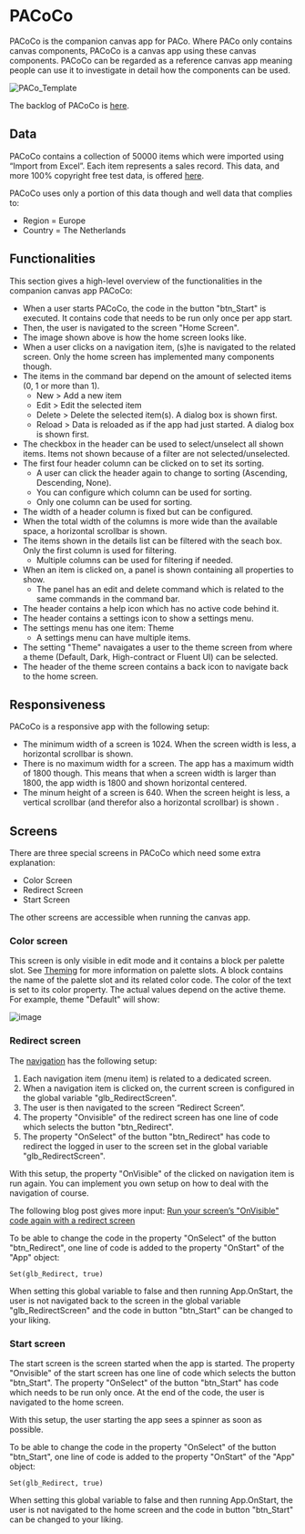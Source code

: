 # PACoCo

PACoCo is the companion canvas app for PACo. Where PACo only contains canvas components, PACoCo is a canvas app using these canvas components. PACoCo can be regarded as a reference canvas app meaning people can use it to investigate in detail how the components can be used.

![PACo_Template](https://user-images.githubusercontent.com/35654198/197381788-22ae1153-3599-4836-a67c-3d9c28566f79.png)

The backlog of PACoCo is [here](https://www.formsandflows.nl/pacoco-backlog/).

## Data
PACoCo contains a collection of 50000 items which were imported using “Import from Excel”. Each item represents a sales record. This data, and more 100% copyright free test data, is offered [here](https://excelbianalytics.com/wp/downloads-18-sample-csv-files-data-sets-for-testing-sales/).

PACoCo uses only a portion of this data though and well data that complies to:
- Region = Europe
- Country = The Netherlands

## Functionalities

This section gives a high-level overview of the functionalities in the companion canvas app PACoCo:

- When a user starts PACoCo, the code in the button "btn_Start" is executed. It contains code that needs to be run only once per app start.
- Then, the user is navigated to the screen "Home Screen".
- The image shown above is how the home screen looks like.
- When a user clicks on a navigation item, (s)he is navigated to the related screen. Only the home screen has implemented many components though.
- The items in the command bar depend on the amount of selected items (0, 1 or more than 1).
  - New > Add a new item
  - Edit > Edit the selected item
  - Delete > Delete the selected item(s). A dialog box is shown first.
  - Reload > Data is reloaded as if the app had just started. A dialog box is shown first.
- The checkbox in the header can be used to select/unselect all shown items. Items not shown because of a filter are not selected/unselected.
- The first four header column can be clicked on to set its sorting.
  - A user can click the header again to change to sorting (Ascending, Descending, None).
  - You can configure which column can be used for sorting.
  - Only one column can be used for sorting.
- The width of a header column is fixed but can be configured.
- When the total width of the columns is more wide than the available space, a horizontal scrollbar is shown.
- The items shown in the details list can be filtered with the seach box. Only the first column is used for filtering.
  - Multiple columns can be used for filtering if needed.
- When an item is clicked on, a panel is shown containing all properties to show.
  - The panel has an edit and delete command which is related to the same commands in the command bar.
- The header contains a help icon which has no active code behind it.
- The header contains a settings icon to show a settings menu.
- The settings menu has one item: Theme
  - A settings menu can have multiple items.
- The setting "Theme" navaigates a user to the theme screen from where a theme (Default, Dark, High-contract or Fluent UI) can be selected.
- The header of the theme screen contains a back icon to navigate back to the home screen.

## Responsiveness

PACoCo is a responsive app with the following setup:

- The minimum width of a screen is 1024. When the screen width is less, a horizontal scrollbar is shown.
- There is no maximum width for a screen. The app has a maximum width of 1800 though. This means that when a screen width is larger than 1800, the app width is 1800 and shown horizontal centered.
- The minum height of a screen is 640. When the screen height is less, a vertical scrollbar (and therefor also a horizontal scrollbar) is shown .

## Screens
There are three special screens in PACoCo which need some extra explanation:
- Color Screen
- Redirect Screen
- Start Screen

The other screens are accessible when running the canvas app.

### Color screen
This screen is only visible in edit mode and it contains a block per palette slot. See [Theming](./theming.md) for more information on palette slots. A block contains the name of the palette slot and its related color code. The color of the text is set to its color property. The actual values depend on the active theme. For example, theme "Default" will show:

![image](https://user-images.githubusercontent.com/35654198/197279296-d19ede43-3529-4df5-a7a8-476d3aa59e30.png)

### Redirect screen
The [navigation](cmp_Nav_A.md) has the following setup:

1. Each navigation item (menu item) is related to a dedicated screen.
2. When a navigation item is clicked on, the current screen is configured in the global variable "glb_RedirectScreen".
3. The user is then navigated to the screen “Redirect Screen”.
4. The property "Onvisible" of the redirect screen has one line of code which selects the button "btn_Redirect".
5. The property "OnSelect" of the button "btn_Redirect" has code to redirect the logged in user to the screen set in the global variable "glb_RedirectScreen".

With this setup, the property "OnVisible" of the clicked on navigation item is run again. You can implement you own setup on how to deal with the navigation of course.

The following blog post gives more input: [Run your screen’s "OnVisible" code again with a redirect screen](https://www.formsandflows.nl/2022/08/27/run-your-screens-onvisible-code-again-with-a-redirect-screen/)

To be able to change the code in the property "OnSelect" of the button "btn_Redirect", one line of code is added to the property "OnStart" of the "App" object:

`Set(glb_Redirect, true)`

When setting this global variable to false and then running App.OnStart, the user is not navigated back to the screen in the global variable "glb_RedirectScreen" and the code in button "btn_Start" can be changed to your liking.

### Start screen
The start screen is the screen started when the app is started. The property "Onvisible" of the start screen has one line of code which selects the button "btn_Start". The property "OnSelect" of the button "btn_Start" has code which needs to be run only once. At the end of the code, the user is navigated to the home screen.

With this setup, the user starting the app sees a spinner as soon as possible.

To be able to change the code in the property "OnSelect" of the button "btn_Start", one line of code is added to the property "OnStart" of the "App" object:

`Set(glb_Redirect, true)`

When setting this global variable to false and then running App.OnStart, the user is not navigated to the home screen and the code in button "btn_Start" can be changed to your liking.

